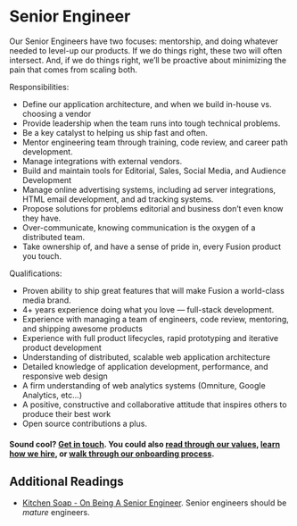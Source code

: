 # Senior Engineer

Our Senior Engineers have two focuses: mentorship, and doing whatever needed to level-up our products. If we do things right, these two will often intersect. And, if we do things right, we’ll be proactive about minimizing the pain that comes from scaling both.

Responsibilities:
- Define our application architecture, and when we build in-house vs. choosing a vendor
- Provide leadership when the team runs into tough technical problems.
- Be a key catalyst to helping us ship fast and often.
- Mentor engineering team through training, code review, and career path development.
- Manage integrations with external vendors.
- Build and maintain tools for Editorial, Sales, Social Media, and Audience Development
- Manage online advertising systems, including ad server integrations, HTML email development, and ad tracking systems.
- Propose solutions for problems editorial and business don’t even know they have.
- Over-communicate, knowing communication is the oxygen of a distributed team.
- Take ownership of, and have a sense of pride in, every Fusion product you touch.

Qualifications:
- Proven ability to ship great features that will make Fusion a world-class media brand.
- 4+ years experience doing what you love — full-stack development.
- Experience with managing a team of engineers, code review, mentoring, and shipping awesome products
- Experience with full product lifecycles, rapid prototyping and iterative product development
- Understanding of distributed, scalable web application architecture
- Detailed knowledge of application development, performance, and responsive web design
- A firm understanding of web analytics systems (Omniture, Google Analytics, etc...)
- A positive, constructive and collaborative attitude that inspires others to produce their best work
- Open source contributions a plus.

#### Sound cool? [Get in touch](mailto:tech-jobs@fusion.net). You could also [read through our values](https://github.com/fusioneng/tech-docs/blob/master/team-culture/values.md), [learn how we hire](https://github.com/fusioneng/tech-docs/blob/master/team-culture/how-we-hire.md), or [walk through our onboarding process](https://github.com/fusioneng/tech-docs/blob/master/team-culture/onboarding.md).

## Additional Readings

* [Kitchen Soap - On Being A Senior Engineer](http://www.kitchensoap.com/2012/10/25/on-being-a-senior-engineer/). Senior engineers should be _mature_ engineers. 
